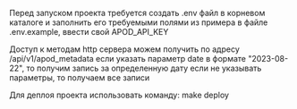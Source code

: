 Перед запуском проекта требуется создать .env файл в корневом каталоге и заполнить его требуемыми полями из примера в файле .env.example, ввести свой APOD_API_KEY

Доступ к методам http сервера можем получить по адресу /api/v1/apod_metadata
    если указать параметр date в формате "2023-08-22", то получим запись за определенную дату
    если не указывать параметры, то получаем все записи

Для деплоя проекта использовать команду: make deploy